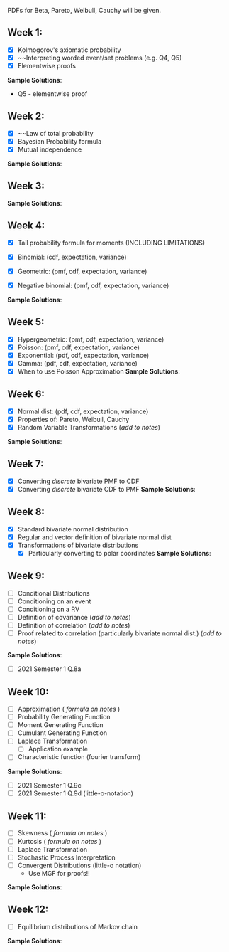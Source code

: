 
PDFs for Beta, Pareto, Weibull, Cauchy will be given.

## Week 1:
- [x] Kolmogorov's axiomatic probability 
- [x] ~~Interpreting worded event/set problems (e.g. Q4, Q5)
- [x] Elementwise proofs

**Sample Solutions**:
- Q5 - elementwise proof

## Week 2:
- [x] ~~Law of total probability 
- [x] Bayesian Probability formula
- [x] Mutual independence

**Sample Solutions**:
## Week 3:
**Sample Solutions**:
## Week 4:
- [x] Tail probability formula for moments (INCLUDING LIMITATIONS)
- [x] Binomial: (cdf, expectation, variance)
- [x] Geometric: (pmf, cdf, expectation, variance)
- [x] Negative binomial: (pmf, cdf, expectation, variance)


**Sample Solutions**:
## Week 5:
- [x] Hypergeometric: (pmf, cdf, expectation, variance)
- [x] Poisson: (pmf, cdf, expectation, variance)
- [x] Exponential: (pdf, cdf, expectation, variance)
- [x] Gamma: (pdf, cdf, expectation, variance)
- [x] When to use Poisson Approximation
**Sample Solutions**:
## Week 6:
- [x] Normal dist: (pdf, cdf, expectation, variance)
- [x] Properties of: Pareto, Weibull, Cauchy
- [x] Random Variable Transformations (*add to notes*)

**Sample Solutions**:
## Week 7:
- [x] Converting *discrete* bivariate PMF to CDF
- [x] Converting *discrete* bivariate CDF to PMF
**Sample Solutions**:

## Week 8:
- [x] Standard bivariate normal distribution
- [x] Regular and vector definition of bivariate normal dist
- [x] Transformations of bivariate distributions  
	- [x] Particularly converting to polar coordinates
**Sample Solutions**:
## Week 9:
- [ ] Conditional Distributions
- [ ] Conditioning on an event
- [ ] Conditioning on a RV
- [ ] Definition of covariance (*add to notes*)
- [ ] Definition of correlation (*add to notes*)
- [ ] Proof related to correlation (particularly bivariate normal dist.) (*add to notes*)

**Sample Solutions**:
- [ ] 2021 Semester 1 Q.8a
## Week 10:
- [ ] Approximation ( *formula on notes* )
- [ ] Probability Generating Function
- [ ] Moment Generating Function
- [ ] Cumulant Generating Function
- [ ] Laplace Transformation
	- [ ] Application example
- [ ] Characteristic function (fourier transform)

**Sample Solutions**:
- [ ] 2021 Semester 1 Q.9c
- [ ] 2021 Semester 1 Q.9d (little-o-notation)
## Week 11:
- [ ] Skewness ( *formula on notes* )
- [ ] Kurtosis ( *formula on notes* )
- [ ] Laplace Transformation
- [ ] Stochastic Process Interpretation
- [ ] Convergent Distributions (little-o notation)
	- Use MGF for proofs!!

**Sample Solutions**:
## Week 12:
- [ ] Equilibrium distributions of Markov chain


**Sample Solutions**: